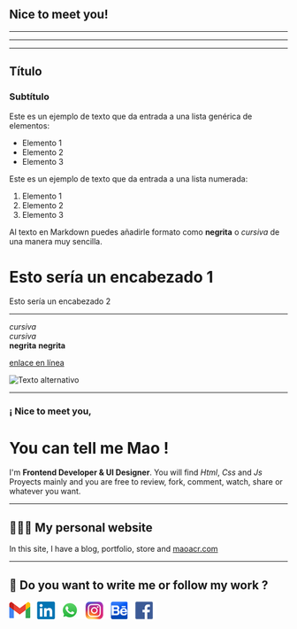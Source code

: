 ## Nice to meet you!

***
___
---
## Título
### Subtítulo
Este es un ejemplo de texto que da entrada a una lista genérica de elementos:

- Elemento 1
- Elemento 2
- Elemento 3

Este es un ejemplo de texto que da entrada a una lista numerada:

1. Elemento 1
2. Elemento 2
3. Elemento 3

Al texto en Markdown puedes añadirle formato como **negrita** o *cursiva* de una manera muy sencilla.

Esto sería un encabezado 1
===
Esto sería un encabezado 2
___

*cursiva*	
_cursiva_	
**negrita**
__negrita__

[enlace en línea](http://www.limni.net)

![Texto alternativo](/ruta/a/la/imagen.jpg)

***

### ¡ Nice to meet you,
# You can tell me Mao ! 

I'm **Frontend Developer & UI Designer**. You will find _Html_, _Css_ and _Js_ Proyects mainly and you are free to review, fork, comment, watch, share or whatever you want.

***
## 👨🏻‍💻  My personal website

In this site, I have a blog, portfolio, store and 
[maoacr.com](https://maoacr.com)
***

## 💬 Do you want to write me or follow my work ?
![Icono de G-mail](./src/icons/gmail.png)![Icono de LinkedIn](./src/icons/linkedin.png)![Icono de Whatsapp](./src/icons/whatsapp.png)![Icono de Instagram](./src/icons/instagram.png)![Icono de Behance](./src/icons/behance.png)![Icono de Facebook](./src/icons/facebook.png) 